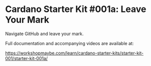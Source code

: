 # Cardano Starter Kit #001a: Leave Your Mark
Navigate GitHub and leave your mark.

Full documentation and accompanying videos are available at: 

https://workshopmaybe.com/learn/cardano-starter-kits/starter-kit-001/starter-kit-001a/ 

